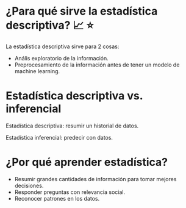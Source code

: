 # ¿Para qué sirve la estadística descriptiva? 📈 ⭐

La estadística descriptiva sirve para 2 cosas:

* Anális exploratorio de la información.
* Preprocesamiento de la información antes de tener un modelo de machine learning.

  
# Estadística descriptiva vs. inferencial

Estadística descriptiva: resumir un historial de datos.

Estadística inferencial: predecir con datos.

# ¿Por qué aprender estadística?


* Resumir grandes cantidades de información para tomar mejores decisiones.
* Responder preguntas con relevancia social.
* Reconocer patrones en los datos.
